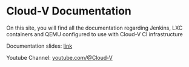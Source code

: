 # Cloud-V Documentation

On this site, you will find all the documentation regarding Jenkins, LXC containers and QEMU configured to use with Cloud-V CI infrastructure

Documentation slides: [link](https://drive.google.com/file/d/1aBM3fvuGXYsrP2Ay__JQA9A98gfLmd8J/view?usp=share_link)

Youtube Channel: [youtube.com/@Cloud-V](https://www.youtube.com/@Cloud-V)
